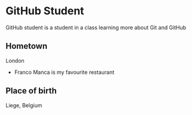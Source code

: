 # GitHub Student
GitHub student is a student in a class learning more about Git and GitHub

## Hometown
London
  * Franco Manca is my favourite restaurant

## Place of birth
Liege, Belgium


